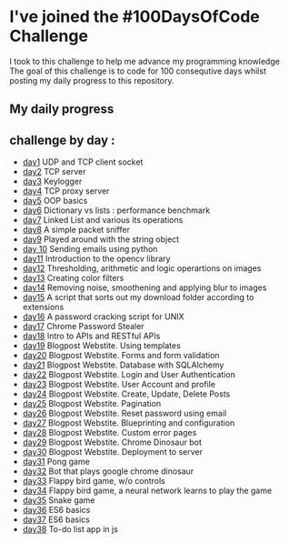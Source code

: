 # I've joined the #100DaysOfCode Challenge
I took to this challenge to help me advance my programming knowledge
The goal of this challenge is to code for 100 consequtive days whilst posting my daily progress to this repository.





## My daily progress
## challenge by day :

* [day1](day1/) UDP and TCP client socket 
* [day2](day2/) TCP server
* [day3](day3/) Keylogger
* [day4](day4/) TCP proxy server
* [day5](day5/) OOP basics
* [day6](day6/) Dictionary vs lists : performance benchmark
* [day7](day7/) Linked List and various its operations
* [day8](day8/) A simple packet sniffer
* [day9](day9/) Played around with the string object
* [day 10](day-10/) Sending emails using python 
* [day11](day11/) Introduction to the opencv library
* [day12](day12/) Thresholding, arithmetic and logic operartions on images
* [day13](day13/) Creating color filters
* [day14](day14/) Removing noise, smoothening and applying blur to images
* [day15](day15/) A script that sorts out my download folder according to extensions
* [day16](day16/) A password cracking script for UNIX
* [day17](day17/) Chrome Password Stealer
* [day18](day18/) Intro to APIs and RESTful APIs 
* [day19](day19/) Blogpost Webstite. Using templates
* [day20](day20/) Blogpost Webstite. Forms and form validation
* [day21](day21/) Blogpost Webstite. Database with SQLAlchemy
* [day22](day22/) Blogpost Webstite. Login and User Authentication
* [day23](day23/) Blogpost Webstite. User Account and profile
* [day24](day24/) Blogpost Webstite. Create, Update, Delete Posts
* [day25](day25/) Blogpost Webstite. Pagination
* [day26](day26/) Blogpost Webstite. Reset password using email
* [day27](day27/) Blogpost Webstite. Blueprinting and configuration
* [day28](day28/) Blogpost Webstite. Custom error pages
* [day29](day29/) Blogpost Webstite. Chrome Dinosaur bot
* [day30](day30/) Blogpost Webstite. Deployment to server
* [day31](day31/) Pong game
* [day32](day32/) Bot that plays google chrome dinosaur
* [day33](day33/) Flappy bird game, w/o controls
* [day34](day34/) Flappy bird game, a neural network learns to play the game
* [day35](day35/) Snake game
* [day36](day36/) ES6 basics
* [day37](day37/) ES6 basics
* [day38](day38/) To-do list app in js

